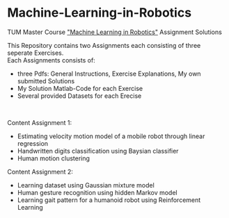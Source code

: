 # Machine-Learning-in-Robotics
TUM Master Course ["Machine Learning in Robotics"](https://www.lsr.ei.tum.de/en/teaching/vorlesungen/sommersemester/master/machine-learning-in-robotics/) Assignment Solutions

This Repository contains two Assignments each consisting of three seperate Exercises. <br />
Each Assignments consists of:
- three Pdfs: General Instructions, Exercise Explanations, My own submitted Solutions
- My Solution Matlab-Code for each Exercise
- Several provided Datasets for each Erecise
<br />

Content Assignment 1:
- Estimating velocity motion model of a mobile robot through linear regression
- Handwritten digits classification using Baysian classifier
- Human motion clustering

Content Assignment 2:
- Learning dataset using Gaussian mixture model
- Human gesture recognition using hidden Markov model
- Learning gait pattern for a humanoid robot using Reinforcement Learning
